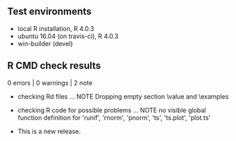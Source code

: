 ## Test environments
* local R installation, R 4.0.3
* ubuntu 16.04 (on travis-ci), R 4.0.3
* win-builder (devel)

## R CMD check results

0 errors | 0 warnings | 2 note

* checking Rd files ... NOTE
  Dropping empty section \value and \examples
  
* checking R code for possible problems ... NOTE
  no visible global function definition for 'runif', 'rnorm', 'pnorm', 'ts', 'ts.plot', 'plot.ts'
 
* This is a new release.
